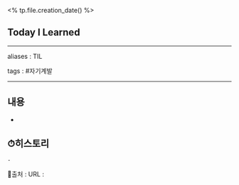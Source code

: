 <% tp.file.creation_date() %>
## Today I Learned
---
aliases : TIL

tags : #자기계발

---

## 내용
-

## ⏱히스토리
	-


📙출처 :
URL :